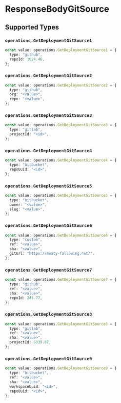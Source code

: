 # ResponseBodyGitSource


## Supported Types

### `operations.GetDeploymentGitSource1`

```typescript
const value: operations.GetDeploymentGitSource1 = {
  type: "github",
  repoId: 1024.46,
};
```

### `operations.GetDeploymentGitSource2`

```typescript
const value: operations.GetDeploymentGitSource2 = {
  type: "github",
  org: "<value>",
  repo: "<value>",
};
```

### `operations.GetDeploymentGitSource3`

```typescript
const value: operations.GetDeploymentGitSource3 = {
  type: "gitlab",
  projectId: "<id>",
};
```

### `operations.GetDeploymentGitSource4`

```typescript
const value: operations.GetDeploymentGitSource4 = {
  type: "bitbucket",
  repoUuid: "<id>",
};
```

### `operations.GetDeploymentGitSource5`

```typescript
const value: operations.GetDeploymentGitSource5 = {
  type: "bitbucket",
  owner: "<value>",
  slug: "<value>",
};
```

### `operations.GetDeploymentGitSource6`

```typescript
const value: operations.GetDeploymentGitSource6 = {
  type: "custom",
  ref: "<value>",
  sha: "<value>",
  gitUrl: "https://meaty-following.net/",
};
```

### `operations.GetDeploymentGitSource7`

```typescript
const value: operations.GetDeploymentGitSource7 = {
  type: "github",
  ref: "<value>",
  sha: "<value>",
  repoId: 245.77,
};
```

### `operations.GetDeploymentGitSource8`

```typescript
const value: operations.GetDeploymentGitSource8 = {
  type: "gitlab",
  ref: "<value>",
  sha: "<value>",
  projectId: 6339.87,
};
```

### `operations.GetDeploymentGitSource9`

```typescript
const value: operations.GetDeploymentGitSource9 = {
  type: "bitbucket",
  ref: "<value>",
  sha: "<value>",
  workspaceUuid: "<id>",
  repoUuid: "<id>",
};
```

